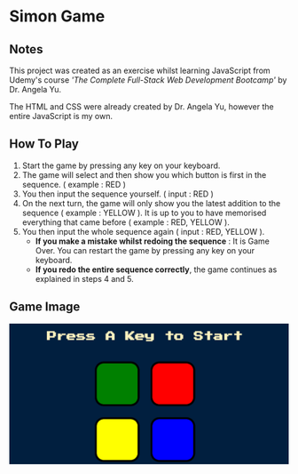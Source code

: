 # Simon Game
## Notes
This project was created as an exercise whilst learning JavaScript from Udemy's course *'The Complete Full-Stack Web Development Bootcamp'* by Dr. Angela Yu.

The HTML and CSS were already created by Dr. Angela Yu, however the entire JavaScript is my own.

## How To Play
1. Start the game by pressing any key on your keyboard.
2. The game will select and then show you which button is first in the sequence. ( example : RED )
3. You then input the sequence yourself. ( input : RED )
4. On the next turn, the game will only show you the latest addition to the sequence ( example : YELLOW ). It is up to you to have memorised everything that came before ( example : RED, YELLOW ).
5. You then input the whole sequence again ( input : RED, YELLOW ). 
    - **If you make a mistake whilst redoing the sequence** : It is Game Over. You can restart the game by pressing any key on your keyboard.
    - **If you redo the entire sequence correctly**, the game continues as explained in steps 4 and 5.

## Game Image
![Simon_Image](image.png)
